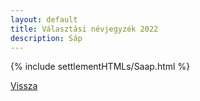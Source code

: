 ```yaml
---
layout: default
title: Választási névjegyzék 2022
description: Sáp
---
```


{% include settlementHTMLs/Saap.html %}

[Vissza](../)